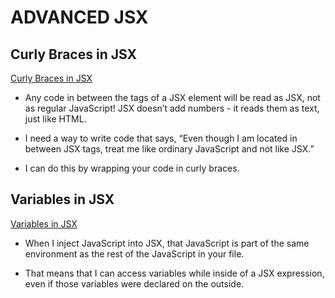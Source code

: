 # ADVANCED JSX

## Curly Braces in JSX

[Curly Braces in JSX](https://github.com/briansegs/learn-react/tree/main/advanced-react/curly-braces-in-jsx)

- Any code in between the tags of a JSX element will be read as JSX, not as regular JavaScript! JSX doesn’t add numbers - it reads them as text, just like HTML.

- I need a way to write code that says, “Even though I am located in between JSX tags, treat me like ordinary JavaScript and not like JSX.”

- I can do this by wrapping your code in curly braces.

## Variables in JSX

[Variables in JSX](https://github.com/briansegs/learn-react/tree/main/advanced-react/variables-in-jsx)

- When I inject JavaScript into JSX, that JavaScript is part of the same environment as the rest of the JavaScript in your file.

- That means that I can access variables while inside of a JSX expression, even if those variables were declared on the outside.

